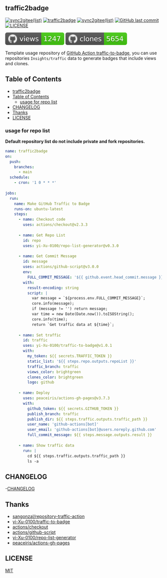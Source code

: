 ## traffic2badge

[![sync2gitee(list)](<https://github.com/yi-Xu-0100/hub-mirror/workflows/sync2gitee(list)/badge.svg>)](https://github.com/yi-Xu-0100/hub-mirror)
[![traffic2badge](https://github.com/yi-Xu-0100/traffic2badge/workflows/traffic2badge/badge.svg)](https://github.com/yi-Xu-0100/traffic2badge/actions?query=workflow%3Atraffic2badge)
[![sync2gitee(list)](<https://github.com/yi-Xu-0100/traffic2badge/workflows/sync2gitee(cached)/badge.svg>)](./.github/workflows/sync2gitee.cached.yml)
[![GitHub last commit](https://img.shields.io/github/last-commit/yi-Xu-0100/traffic2badge)](./)
[![LICENSE](https://img.shields.io/github/license/yi-Xu-0100/traffic2badge)](./LICENSE)

[![GitHub views](https://raw.githubusercontent.com/yi-Xu-0100/traffic2badge/traffic/traffic-traffic2badge/views.svg)](https://github.com/yi-Xu-0100/traffic2badge/tree/traffic)
[![GitHub clones](https://raw.githubusercontent.com/yi-Xu-0100/traffic2badge/traffic/traffic-traffic2badge/clones.svg)](https://github.com/yi-Xu-0100/traffic-to-badge/tree/traffic)

Template usage repository of [GitHub Action traffic-to-badge](https://github.com/marketplace/actions/traffic-to-badge), you can use repositories `Insights/traffic` data to generate badges that include views and clones.

## Table of Contents

- [traffic2badge](#traffic2badge)
- [Table of Contents](#table-of-contents)
  - [usage for repo list](#usage-for-repo-list)
- [CHANGELOG](#changelog)
- [Thanks](#thanks)
- [LICENSE](#license)

### usage for repo list

**Default repository list do not include private and fork repositories.**

```yaml
name: traffic2badge
on:
  push:
    branches:
      - main
  schedule:
    - cron: '1 0 * * *'

jobs:
  run:
    name: Make GitHub Traffic to Badge
    runs-on: ubuntu-latest
    steps:
      - name: Checkout code
        uses: actions/checkout@v2.3.3

      - name: Get Repo List
        id: repo
        uses: yi-Xu-0100/repo-list-generator@v0.3.0

      - name: Get Commit Message
        id: message
        uses: actions/github-script@v3.0.0
        env:
          FULL_COMMIT_MESSAGE: '${{ github.event.head_commit.message }}'
        with:
          result-encoding: string
          script: |
            var message = `${process.env.FULL_COMMIT_MESSAGE}`;
            core.info(message);
            if (message != '') return message;
            var time = new Date(Date.now()).toISOString();
            core.info(time);
            return `Get traffic data at ${time}`;

      - name: Set traffic
        id: traffic
        uses: yi-Xu-0100/traffic-to-badge@v1.0.1
        with:
          my_token: ${{ secrets.TRAFFIC_TOKEN }}
          static_list: '${{ steps.repo.outputs.repoList }}'
          traffic_branch: traffic
          views_color: brightgreen
          clones_color: brightgreen
          logo: github

      - name: Deploy
        uses: peaceiris/actions-gh-pages@v3.7.3
        with:
          github_token: ${{ secrets.GITHUB_TOKEN }}
          publish_branch: traffic
          publish_dir: ${{ steps.traffic.outputs.traffic_path }}
          user_name: 'github-actions[bot]'
          user_email: 'github-actions[bot]@users.noreply.github.com'
          full_commit_message: ${{ steps.message.outputs.result }}

      - name: Show traffic data
        run: |
          cd ${{ steps.traffic.outputs.traffic_path }}
          ls -a
```

## CHANGELOG

-[CHANGELOG](./CHANGELOG_CN.md)

## Thanks

- [sangonzal/repository-traffic-action](https://github.com/sangonzal/repository-traffic-action)
- [yi-Xu-0100/traffic-to-badge](https://github.com/yi-Xu-0100/traffic-to-badge)
- [actions/checkout](https://github.com/actions/checkout)
- [actions/github-script](https://github.com/actions/github-script)
- [yi-Xu-0100/repo-list-generator](https://github.com/yi-Xu-0100/repo-list-generator)
- [peaceiris/actions-gh-pages](https://github.com/peaceiris/actions-gh-pages)

## LICENSE

[MIT](./LICENSE)

